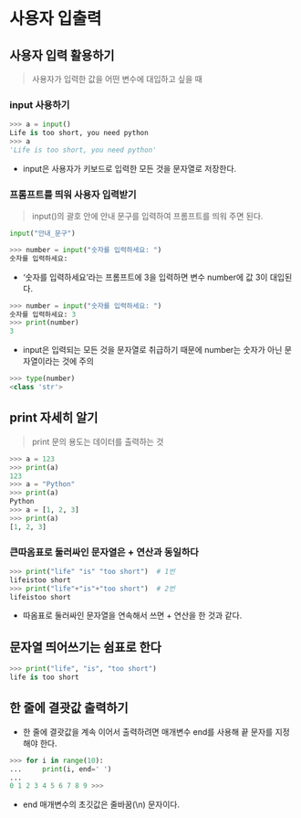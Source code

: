 # 사용자 입출력

## 사용자 입력 활용하기

> 사용자가 입력한 값을 어떤 변수에 대입하고 싶을 때

### input 사용하기

```python
>>> a = input()
Life is too short, you need python
>>> a
'Life is too short, you need python'
```

- input은 사용자가 키보드로 입력한 모든 것을 문자열로 저장한다.

### 프롬프트를 띄워 사용자 입력받기

> input()의 괄호 안에 안내 문구를 입력하여 프롬프트를 띄워 주면 된다.

```python
input("안내_문구")
```

```python
>>> number = input("숫자를 입력하세요: ")
숫자를 입력하세요:
```
- ‘숫자를 입력하세요’라는 프롬프트에 3을 입력하면 변수 number에 값 3이 대입된다. 

```python
>>> number = input("숫자를 입력하세요: ")
숫자를 입력하세요: 3
>>> print(number)
3
```

- input은 입력되는 모든 것을 문자열로 취급하기 때문에 number는 숫자가 아닌 문자열이라는 것에 주의

```python
>>> type(number)
<class 'str'>
```

## print 자세히 알기

> print 문의 용도는 데이터를 출력하는 것

```python
>>> a = 123
>>> print(a)
123
>>> a = "Python"
>>> print(a)
Python
>>> a = [1, 2, 3]
>>> print(a)
[1, 2, 3]
```

### 큰따옴표로 둘러싸인 문자열은 + 연산과 동일하다

```python
>>> print("life" "is" "too short")  # 1번
lifeistoo short
>>> print("life"+"is"+"too short")  # 2번
lifeistoo short
```
- 따옴표로 둘러싸인 문자열을 연속해서 쓰면 + 연산을 한 것과 같다.

## 문자열 띄어쓰기는 쉼표로 한다

```python
>>> print("life", "is", "too short")
life is too short
```

## 한 줄에 결괏값 출력하기

- 한 줄에 결괏값을 계속 이어서 출력하려면 매개변수 end를 사용해 끝 문자를 지정해야 한다.

```python
>>> for i in range(10):
...     print(i, end=' ')
...
0 1 2 3 4 5 6 7 8 9 >>>
```

- end 매개변수의 초깃값은 줄바꿈(\n) 문자이다.
